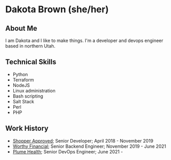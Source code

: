 # Dakota Brown (she/her)

## About Me

I am Dakota and I like to make things. I'm a developer and devops engineer based in northern Utah.

## Technical Skills

 - Python
 - Terraform
 - NodeJS
 - Linux administration
 - Bash scripting
 - Salt Stack
 - Perl
 - PHP

 ## Work History

  - [Shopper Approved](https://shopperapproved.com); Senior Developer; April 2018 - November 2019
  - [Worthy Financial](https://worthybonds.com); Senior Backend Engineer; November 2019 - June 2021
  - [Plume Health](https://getplume.co); Senior DevOps Engineer; June 2021 -
  